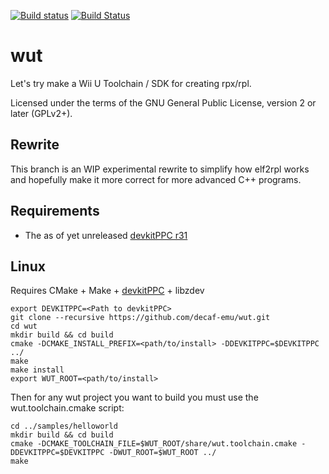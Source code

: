 [![Build status](https://ci.appveyor.com/api/projects/status/rjmwygepioxdx1fs/branch/rewrite?svg=true)](https://ci.appveyor.com/project/exjam/wut/branch/rewrite) [![Build Status](https://travis-ci.org/decaf-emu/wut.svg?branch=rewrite)](https://travis-ci.org/decaf-emu/wut)

# wut
Let's try make a Wii U Toolchain / SDK for creating rpx/rpl.

Licensed under the terms of the GNU General Public License, version 2 or later (GPLv2+).

## Rewrite
This branch is an WIP experimental rewrite to simplify how elf2rpl works and hopefully make it more correct for more advanced C++ programs.

## Requirements
- The as of yet unreleased [devkitPPC r31](https://github.com/devkitPro/buildscripts/tree/devkitPPC_r31)

## Linux
Requires CMake + Make + [devkitPPC](https://github.com/exjam/buildscripts) + libzdev

```
export DEVKITPPC=<Path to devkitPPC>
git clone --recursive https://github.com/decaf-emu/wut.git
cd wut
mkdir build && cd build
cmake -DCMAKE_INSTALL_PREFIX=<path/to/install> -DDEVKITPPC=$DEVKITPPC ../
make
make install
export WUT_ROOT=<path/to/install>
```

Then for any wut project you want to build you must use the wut.toolchain.cmake script:

```
cd ../samples/helloworld
mkdir build && cd build
cmake -DCMAKE_TOOLCHAIN_FILE=$WUT_ROOT/share/wut.toolchain.cmake -DDEVKITPPC=$DEVKITPPC -DWUT_ROOT=$WUT_ROOT ../
make
```
